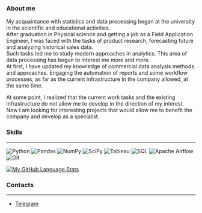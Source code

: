 ### About me

My acquaintance with statistics and data processing began at the university in the scientific and educational activities.  
After graduation in Physical science and getting a job as a Field Application Engineer, I was faced with the tasks of product research, forecasting future and analyzing historical sales data.  
Such tasks led me to study modern approaches in analytics. This area of data processing has begun to interest me more and more.  
At first, I have updated my knowledge of commercial data analysis methods and approaches. Engaging the automation of reports and some workflow processes, as far as the current infrastructure in the company allowed, at the same time.  

At some point, I realized that the current work tasks and the existing infrastructure do not allow me to develop in the direction of my interest.  
Now I am looking for interesting projects that would allow me to benefit the company and develop as a specialist.

### Skills
____
![Python](https://img.shields.io/badge/python-3670A0?style=for-the-badge&logo=python&logoColor=ffdd54)
![Pandas](https://img.shields.io/badge/pandas-%23150458.svg?style=for-the-badge&logo=pandas&logoColor=white)
![NumPy](https://img.shields.io/badge/numpy-%23013243.svg?style=for-the-badge&logo=numpy&logoColor=white)
![SciPy](https://img.shields.io/badge/SciPy-%230C55A5.svg?style=for-the-badge&logo=scipy&logoColor=%white)
![Tableau](https://img.shields.io/badge/Tableau-E97627?style=for-the-badge&logo=Tableau&logoColor=white)
![SQL](http://img.shields.io/badge/-Sql-090909?style=for-the-badge&logo=mysql&logoColor=006488)
![Apache Airflow](https://img.shields.io/badge/Apache%20Airflow-017CEE?style=for-the-badge&logo=Apache%20Airflow&logoColor=white)
![Git](https://img.shields.io/badge/git-%23F05033.svg?style=for-the-badge&logo=git&logoColor=white)

[![My GitHub Language Stats](https://github-readme-stats.vercel.app/api/top-langs/?username=NktLut&langs_count=5&theme=synthwave)]()  


### Contacts
____
+ [Telegram](https://t.me/nkt_lut)
